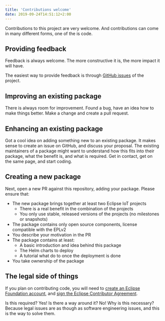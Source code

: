 ```yaml
---
title: 'Contributions welcome'
date: 2019-09-24T14:51:12+2:00
---
```


<p class="lead">Contributions to this project are very welcome. And contributions can come in many different forms, one of the is code.</p>

## Providing feedback

Feedback is always welcome. The more constructive it is, the more impact it will have.

The easiest way to provide feedback is through
[GitHub issues](https://github.com/eclipse/packages/issues) of the project.

## Improving an existing package

There is always room for improvement. Found a bug, have an idea how to make things better.
Make a change and create a pull request.

## Enhancing an existing package

Got a cool idea on adding something new to an existing package. It makes sense to create an issue on GitHub,
and discuss your proposal. The existing maintainers of a package might want to understand how this fits
into their package, what the benefit is, and what is required. Get in contact, get on the same page, and start coding.

## Creating a new package

Next, open a new PR against this repository, adding your package. Please ensure that:

* The new package brings together at least two Eclipse IoT projects
  * There is a real benefit in the combination of the projects
  * You only use stable, released versions of the projects (no milestones or snapshots)
* The package contains only open source components, license compatible with the EPLv2
* You describe your motivation in the PR
* The package contains at least:
  * A basic introduction and idea behind this package
  * The Helm charts to deploy
  * A tutorial what do to once the deployment is done
* You take ownership of the package

## The legal side of things

If you plan on contributing code, you will need to
[create an Eclipse Foundation account](https://accounts.eclipse.org/user/register),
and [sign the Eclipse Contributor Agreement](https://accounts.eclipse.org/user/eca).

Is this required? Yes! Is there a way around it? No! Why is this necessary? Because legal
issues are as though as software engineering issues, and this is the way to solve them.
